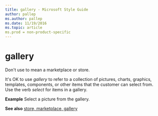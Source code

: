 ```yaml
---
title: gallery - Microsoft Style Guide
author: pallep
ms.author: pallep
ms.date: 11/19/2016
ms.topic: article
ms.prod = non-product-specific
---
```


# gallery

Don't use to mean a marketplace or store. 

It's OK to use *gallery* to
refer to a collection of pictures, charts, graphics, templates,
components, or other items that the customer can select from.
Use the verb *select* for items in a gallery. 

**Example** Select a picture from the gallery. 

**See also** [store, marketplace, gallery](/style-guide/a-z-word-list-term-collections/s/store-marketplace-gallery)
